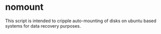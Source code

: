# nomount
This script is intended to cripple auto-mounting  of disks on ubuntu based systems for data recovery purposes.
